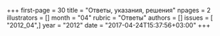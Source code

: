 +++
first-page = 30
title = "Ответы, указания, решения"
npages = 2
illustrators = []
month = "04"
rubric = "Ответы"
authors = []
issues = [ "2012_04",]
year = "2012"
date = "2017-04-24T15:37:56+03:00"
+++
